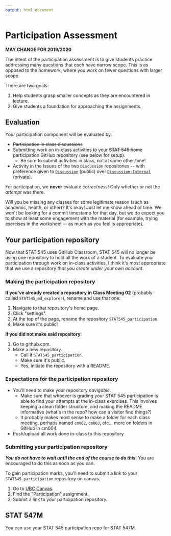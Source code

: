 ```yaml
---
output: html_document
---
```


# Participation Assessment

**MAY CHANGE FOR 2019/2020**

The intent of the participation assessment is to give students practice addressing many questions that each have narrow scope. This is as opposed to the homework, where you work on fewer questions with larger scope. 

There are two goals:

1. Help students grasp smaller concepts as they are encountered in lecture.
2. Give students a foundation for approaching the assignments.

## Evaluation

Your participation component will be evaluated by:

- ~~Participation in class discussions~~
- Submitting work on in-class activities to your ~~STAT 545 home~~ participation GitHub repository (see below for setup).
    - Be sure to submit activities in class, not at some other time!
- Activity in the Issues of the two `Discussion` repositories -- with preference given to [`Discussion`](https://github.com/STAT545-UBC/Discussion)  (public) over [`Discussion-Internal`](https://github.com/STAT545-UBC/Discussion-Internal) (private).

For participation, we __never__ evaluate _correctness_! Only whether or not the _attempt_ was there. 

Will you be missing any classes for some legitimate reason (such as academic, health, or other)? It's okay! Just let me know ahead of time. We won't be looking for a commit timestamp for that day, but we do expect you to show at least some engagement with the material (for example, trying exercises in the worksheet -- as much as you feel is appropriate).


## Your participation repository

Now that STAT 545 uses GitHub Classroom, STAT 545 will no longer be using one repository to hold all the work of a student. To evaluate your participation through work on in-class activities, I think it's most appropriate that we use a repository _that you create under your own account_. 

### Making the participation repository

__If you've already created a repository in Class Meeting 02__ (probably called `STAT545_md_explorer`), rename and use that one:

1. Navigate to that repository's home page.
2. Click "settings".
3. At the top of the page, rename the repository `STAT545_participation`.
4. Make sure it's public!

__If you did not make said repository__:

1. Go to github.com.
2. Make a new repository. 
    - Call it `STAT545_participation`. 
    - Make sure it's public.
    - Yes, initiate the repository with a README.

### Expectations for the participation repository

- You'll need to make your repository _navigable_. 
    - Make sure that whoever is grading your STAT 545 participation is able to find your attempts at the in-class exercises. This involves keeping a clean folder structure, and making the README informative (what's in the repo? how can a visitor find things?)
    - It probably makes most sense to make a folder for each class meeting, perhaps named `cm002`, `cm003`, etc... more on folders in GitHub in cm004.
- Push/upload all work done in-class to this repository

### Submitting your participation repository

_**You do not have to wait until the end of the course to do this**_! You are encouraged to do this as soon as you can. 

To gain participation marks, you'll need to submit a link to your `STAT545_participation` repository on canvas. 

1. Go to [UBC Canvas](https://canvas.ubc.ca).
2. Find the "Participation" assignment.
3. Submit a link to your participation repository.

## STAT 547M

You can use your STAT 545 participation repo for STAT 547M.
